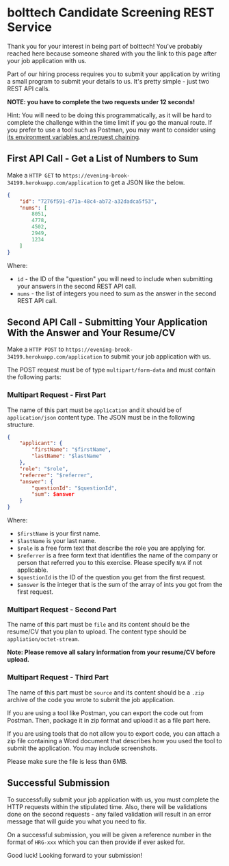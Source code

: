 # bolttech Candidate Screening REST Service

Thank you for your interest in being part of bolttech! You've probably reached here because someone shared with you the link to this page after your job application with us.

Part of our hiring process requires you to submit your application by writing a small program to submit your details to us. It's pretty simple - just two REST API calls.

**NOTE: you have to complete the two requests under 12 seconds!**

Hint: You will need to be doing this programmatically, as it will be hard to complete the challenge within the time limit if you go the manual route. If you prefer to use a tool such as Postman, you may want to consider using [its environment variables and request chaining](https://blog.postman.com/extracting-data-from-responses-and-chaining-requests/).

## First API Call - Get a List of Numbers to Sum

Make a `HTTP GET` to `https://evening-brook-34199.herokuapp.com/application` to get a JSON like the below.

```json
{
    "id": "7276f591-d71a-48c4-ab72-a32dadca5f53",
    "nums": [
        8051,
        4778,
        4502,
        2949,
        1234
    ]
}
```

Where:

- `id` - the ID of the "question" you will need to include when submitting your answers in the second REST API call.
- `nums` - the list of integers you need to sum as the answer in the second REST API call.

## Second API Call - Submitting Your Application With the Answer and Your Resume/CV

Make a `HTTP POST` to `https://evening-brook-34199.herokuapp.com/application` to submit your job application with us.

The POST request must be of type `multipart/form-data` and must contain the following parts:

### Multipart Request - First Part

The name of this part must be `application` and it should be of `application/json` content type. The JSON must be in the following structure.

```json
{
    "applicant": {
        "firstName": "$firstName",
        "lastName": "$lastName"
    },
    "role": "$role",
    "referrer": "$referrer",
    "answer": {
        "questionId": "$questionId",
        "sum": $answer
    }
}
```

Where:

- `$firstName` is your first name.
- `$lastName` is your last name.
- `$role` is a free form text that describe the role you are applying for.
- `$referrer` is a free form text that identifies the name of the company or person that referred you to this exercise. Please specify `N/A` if not applicable.
- `$questionId` is the ID of the question you get from the first request.
- `$answer` is the integer that is the sum of the array of ints you got from the first request.

### Multipart Request - Second Part
The name of this part must be `file` and its content should be the resume/CV that you plan to upload. The content type should be `appliation/octet-stream`.

**Note: Please remove all salary information from your resume/CV before upload.**

### Multipart Request - Third Part
The name of this part must be `source` and its content should be a `.zip` archive of the code you wrote to submit the job application. 

If you are using a tool like Postman, you can export the code out from Postman. Then, package it in zip format and upload it as a file part here.

If you are using tools that do not allow you to export code, you can attach a zip file containing a Word document that describes how you used the tool to submit the application. You may include screenshots.

Please make sure the file is less than 6MB.

## Successful Submission
To successfully submit your job application with us, you must complete the HTTP requests within the stipulated time. Also, there will be validations done on the second requests - any failed validation will result in an error message that will guide you what you need to fix.

On a successful submission, you will be given a reference number in the format of `HRG-xxx` which you can then provide if ever asked for.

Good luck! Looking forward to your submission!
